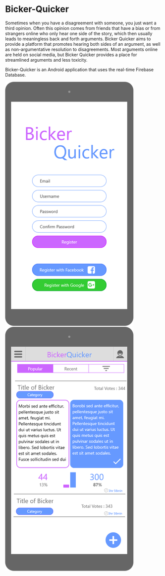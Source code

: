 # Bicker-Quicker

Sometimes when you have a disagreement with someone, you just want a third opinion. Often this opinion comes from friends that have a bias or from strangers online who only hear one side of the story, which then usually leads to meaningless back and forth arguments. Bicker Quicker aims to provide a platform that promotes hearing both sides of an argument, as well as non-argumentative resolution to disagreements. Most arguments online are held on social media, but Bicker Quicker provides a place for streamlined arguments and less toxicity.

Bicker-Quicker is an Android application that uses the real-time Firebase Database.

![Home Screen](https://github.com/Theone63011/Bicker-Quicker/blob/master/docs/Page.png)
![Bicker Screen](https://github.com/Theone63011/Bicker-Quicker/blob/master/docs/Page3.png)
